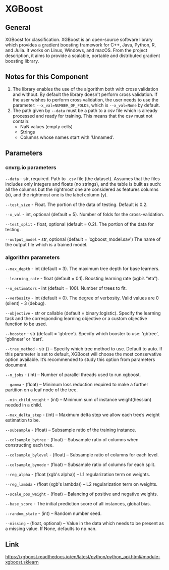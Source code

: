 # XGBoost

## General
XGBoost for classification.
XGBoost is an open-source software library which provides a gradient boosting framework for C++, Java, Python, R, and Julia. It works on Linux, Windows, and macOS.
From the project description, it aims to provide a scalable, portable and distributed gradient boosting library.
## Notes for this Component

1) The library enables the use of the algorithm both with cross validation and without. By default the library doesn't perform cross validation. If the user wishes to perform cross validation, 
the user needs to use the parameter: ```--x_val=NUMBER_OF_FOLDS```, which is ```--x_val=None``` by default.  
2) The path given by ```--data``` must be a path to a csv file which is already processed and ready for training. This means that the csv must not contain: 
   - NaN values (empty cells) 
   - Strings 
   - Columns whose names start with 'Unnamed'.

## Parameters

### cnvrg.io parameters


```--data``` - str, required. Path to `.csv` file (the dataset). Assumes that the files includes only integers and floats (no strings), and the table is built as such: all the columns but the 
rightmost one are considered as features columns (x), and the rightmost one is the label column (y).

```--test_size``` - Float. The portion of the data of testing. Default is 0.2.


```--x_val``` - int, optional (default = 5). Number of folds for the cross-validation.

```--test_split``` - float, optional (default = 0.2). The portion of the data for testing.

```--output_model``` - str, optional (default = 'xgboost_model.sav') The name of the output file which is a trained model. 

### algorithm parameters

```--max_depth``` - int (default = 3). The maximum tree depth for base learners.

```--learning_rate``` - float (default = 0.1). Boosting learning rate (xgb’s “eta”).

```--n_estimators``` - int (default = 100). Number of trees to fit.

```--verbosity``` - int (default = 0). The degree of verbosity. Valid values are 0 (silent) - 3 (debug).

```--objective``` - str or callable (default = binary:logistic). Specify the learning task and the corresponding learning objective or a custom objective function to be used.

```--booster``` - str (default = 'gbtree'). Specify which booster to use: 'gbtree', 'gblinear' or 'dart'.

```--tree_method``` - str () – Specify which tree method to use. Default to auto. If this parameter is set to default, XGBoost will choose the most conservative option available. It’s recommended to study this option from parameters document.

```--n_jobs``` - (int) – Number of parallel threads used to run xgboost.

```--gamma``` - (float) – Minimum loss reduction required to make a further partition on a leaf node of the tree.

```--min_child_weight``` - (int) – Minimum sum of instance weight(hessian) needed in a child.

```--max_delta_step``` - (int) – Maximum delta step we allow each tree’s weight estimation to be.

```--subsample``` - (float) – Subsample ratio of the training instance.

```--colsample_bytree``` - (float) – Subsample ratio of columns when constructing each tree.

```--colsample_bylevel``` - (float) – Subsample ratio of columns for each level.

```--colsample_bynode``` - (float) – Subsample ratio of columns for each split.

```--reg_alpha``` - (float (xgb's alpha)) – L1 regularization term on weights.

```--reg_lambda``` - (float (xgb's lambda)) – L2 regularization term on weights.

```--scale_pos_weight``` - (float) – Balancing of positive and negative weights.

```--base_score``` - The initial prediction score of all instances, global bias.

```--random_state``` - (int) – Random number seed.

```--missing``` - (float, optional) – Value in the data which needs to be present as a missing value. If None, defaults to np.nan.

## Link
https://xgboost.readthedocs.io/en/latest/python/python_api.html#module-xgboost.sklearn